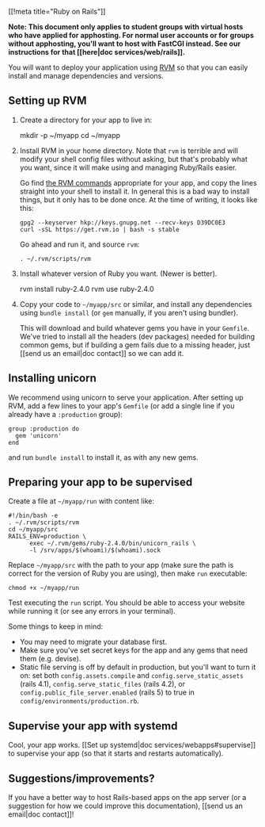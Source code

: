 [[!meta title="Ruby on Rails"]]

**Note: This document only applies to student groups with virtual hosts who
have applied for apphosting. For normal user accounts or for groups without
apphosting, you'll want to host with FastCGI instead. See our instructions for
that [[here|doc services/web/rails]].**

You will want to deploy your application using [RVM][rvm] so that you can easily
install and manage dependencies and versions.

## Setting up RVM

1.  Create a directory for your app to live in:

    mkdir -p ~/myapp
    cd ~/myapp

2.  Install RVM in your home directory. Note that `rvm` is terrible and will
    modify your shell config files without asking, but that's probably what you
    want, since it will make using and managing Ruby/Rails easier.

    Go find [the RVM commands][rvm] appropriate for your app, and copy the
    lines straight into your shell to install it. In general this is a bad way
    to install things, but it only has to be done once. At the time of writing,
    it looks like this:

        gpg2 --keyserver hkp://keys.gnupg.net --recv-keys D39DC0E3
        curl -sSL https://get.rvm.io | bash -s stable

    Go ahead and run it, and source `rvm`:

        . ~/.rvm/scripts/rvm

3.  Install whatever version of Ruby you want. (Newer is better).

    rvm install ruby-2.4.0
    rvm use ruby-2.4.0

4.  Copy your code to `~/myapp/src` or similar, and install any dependencies
    using `bundle install` (or `gem` manually, if you aren't using bundler).

    This will download and build whatever gems you have in your `Gemfile`. We've
    tried to install all the headers (dev packages) needed for building common
    gems, but if building a gem fails due to a missing header, just [[send us an
    email|doc contact]] so we can add it.

## Installing unicorn

We recommend using unicorn to serve your application. After setting up RVM, add
a few lines to your app's `Gemfile` (or add a single line if you already have a
`:production` group):

    group :production do
      gem 'unicorn'
    end

and run `bundle install` to install it, as with any new gems.

## Preparing your app to be supervised

Create a file at `~/myapp/run` with content like:

    #!/bin/bash -e
    . ~/.rvm/scripts/rvm
    cd ~/myapp/src
    RAILS_ENV=production \
          exec ~/.rvm/gems/ruby-2.4.0/bin/unicorn_rails \
          -l /srv/apps/$(whoami)/$(whoami).sock

Replace `~/myapp/src` with the path to your app (make sure the path is
correct for the version of Ruby you are using), then make `run` executable:

    chmod +x ~/myapp/run

Test executing the `run` script. You should be able to access your website while
running it (or see any errors in your terminal).

Some things to keep in mind:

- You may need to migrate your database first.
- Make sure you've set secret keys for the app and any gems that need them
  (e.g. devise).
- Static file serving is off by default in production, but you'll want to turn
  it on: set both `config.assets.compile` and `config.serve_static_assets`
  (rails 4.1), `config.serve_static_files` (rails 4.2), or
  `config.public_file_server.enabled` (rails 5) to true in
  `config/environments/production.rb`.

## Supervise your app with systemd

Cool, your app works. [[Set up systemd|doc services/webapps#supervise]] to
supervise your app (so that it starts and restarts automatically).

## Suggestions/improvements?

If you have a better way to host Rails-based apps on the app server (or a
suggestion for how we could improve this documentation), [[send us an email|doc
contact]]!

[rvm]: https://rvm.io/
